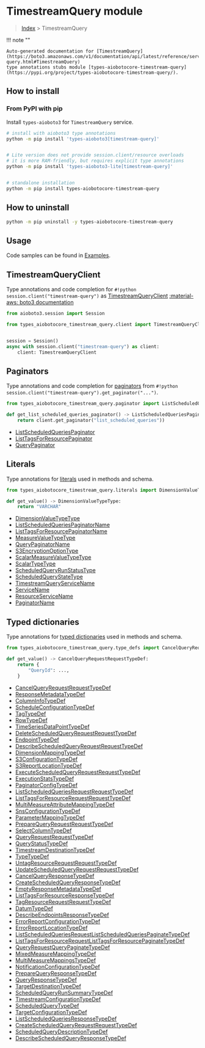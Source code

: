 # TimestreamQuery module

> [Index](../README.md) > TimestreamQuery


!!! note ""

    Auto-generated documentation for [TimestreamQuery](https://boto3.amazonaws.com/v1/documentation/api/latest/reference/services/timestream-query.html#TimestreamQuery)
    type annotations stubs module [types-aiobotocore-timestream-query](https://pypi.org/project/types-aiobotocore-timestream-query/).

## How to install



### From PyPI with pip

Install `types-aioboto3` for `TimestreamQuery` service.

```bash
# install with aioboto3 type annotations
python -m pip install 'types-aioboto3[timestream-query]'


# Lite version does not provide session.client/resource overloads
# it is more RAM-friendly, but requires explicit type annotations
python -m pip install 'types-aioboto3-lite[timestream-query]'


# standalone installation
python -m pip install types-aiobotocore-timestream-query
```



## How to uninstall

```bash
python -m pip uninstall -y types-aiobotocore-timestream-query
```

## Usage

Code samples can be found in [Examples](./usage.md).

## TimestreamQueryClient

Type annotations and code completion for  `#!python session.client("timestream-query")` as [TimestreamQueryClient](./client.md)
[:material-aws: boto3 documentation](https://boto3.amazonaws.com/v1/documentation/api/latest/reference/services/timestream-query.html#TimestreamQuery.Client)

```python title="Usage example"
from aioboto3.session import Session

from types_aiobotocore_timestream_query.client import TimestreamQueryClient


session = Session()
async with session.client("timestream-query") as client:
    client: TimestreamQueryClient
```


## Paginators

Type annotations and code completion for
[paginators](./paginators.md)
from `#!python session.client("timestream-query").get_paginator("...")`.

```python title="Usage example"
from types_aiobotocore_timestream_query.paginator import ListScheduledQueriesPaginator

def get_list_scheduled_queries_paginator() -> ListScheduledQueriesPaginator:
    return client.get_paginator("list_scheduled_queries"))
```

- [ListScheduledQueriesPaginator](./paginators.md#listscheduledqueriespaginator)
- [ListTagsForResourcePaginator](./paginators.md#listtagsforresourcepaginator)
- [QueryPaginator](./paginators.md#querypaginator)








## Literals

Type annotations for [literals](./literals.md) used in methods and schema.

```python title="Usage example"
from types_aiobotocore_timestream_query.literals import DimensionValueTypeType

def get_value() -> DimensionValueTypeType:
    return "VARCHAR"
```

- [DimensionValueTypeType](./literals.md#dimensionvaluetypetype)
- [ListScheduledQueriesPaginatorName](./literals.md#listscheduledqueriespaginatorname)
- [ListTagsForResourcePaginatorName](./literals.md#listtagsforresourcepaginatorname)
- [MeasureValueTypeType](./literals.md#measurevaluetypetype)
- [QueryPaginatorName](./literals.md#querypaginatorname)
- [S3EncryptionOptionType](./literals.md#s3encryptionoptiontype)
- [ScalarMeasureValueTypeType](./literals.md#scalarmeasurevaluetypetype)
- [ScalarTypeType](./literals.md#scalartypetype)
- [ScheduledQueryRunStatusType](./literals.md#scheduledqueryrunstatustype)
- [ScheduledQueryStateType](./literals.md#scheduledquerystatetype)
- [TimestreamQueryServiceName](./literals.md#timestreamqueryservicename)
- [ServiceName](./literals.md#servicename)
- [ResourceServiceName](./literals.md#resourceservicename)
- [PaginatorName](./literals.md#paginatorname)




## Typed dictionaries

Type annotations for [typed dictionaries](./type_defs.md) used in methods and schema.

```python title="Usage example"
from types_aiobotocore_timestream_query.type_defs import CancelQueryRequestRequestTypeDef

def get_value() -> CancelQueryRequestRequestTypeDef:
    return {
        "QueryId": ...,
    }
```

- [CancelQueryRequestRequestTypeDef](./type_defs.md#cancelqueryrequestrequesttypedef)
- [ResponseMetadataTypeDef](./type_defs.md#responsemetadatatypedef)
- [ColumnInfoTypeDef](./type_defs.md#columninfotypedef)
- [ScheduleConfigurationTypeDef](./type_defs.md#scheduleconfigurationtypedef)
- [TagTypeDef](./type_defs.md#tagtypedef)
- [RowTypeDef](./type_defs.md#rowtypedef)
- [TimeSeriesDataPointTypeDef](./type_defs.md#timeseriesdatapointtypedef)
- [DeleteScheduledQueryRequestRequestTypeDef](./type_defs.md#deletescheduledqueryrequestrequesttypedef)
- [EndpointTypeDef](./type_defs.md#endpointtypedef)
- [DescribeScheduledQueryRequestRequestTypeDef](./type_defs.md#describescheduledqueryrequestrequesttypedef)
- [DimensionMappingTypeDef](./type_defs.md#dimensionmappingtypedef)
- [S3ConfigurationTypeDef](./type_defs.md#s3configurationtypedef)
- [S3ReportLocationTypeDef](./type_defs.md#s3reportlocationtypedef)
- [ExecuteScheduledQueryRequestRequestTypeDef](./type_defs.md#executescheduledqueryrequestrequesttypedef)
- [ExecutionStatsTypeDef](./type_defs.md#executionstatstypedef)
- [PaginatorConfigTypeDef](./type_defs.md#paginatorconfigtypedef)
- [ListScheduledQueriesRequestRequestTypeDef](./type_defs.md#listscheduledqueriesrequestrequesttypedef)
- [ListTagsForResourceRequestRequestTypeDef](./type_defs.md#listtagsforresourcerequestrequesttypedef)
- [MultiMeasureAttributeMappingTypeDef](./type_defs.md#multimeasureattributemappingtypedef)
- [SnsConfigurationTypeDef](./type_defs.md#snsconfigurationtypedef)
- [ParameterMappingTypeDef](./type_defs.md#parametermappingtypedef)
- [PrepareQueryRequestRequestTypeDef](./type_defs.md#preparequeryrequestrequesttypedef)
- [SelectColumnTypeDef](./type_defs.md#selectcolumntypedef)
- [QueryRequestRequestTypeDef](./type_defs.md#queryrequestrequesttypedef)
- [QueryStatusTypeDef](./type_defs.md#querystatustypedef)
- [TimestreamDestinationTypeDef](./type_defs.md#timestreamdestinationtypedef)
- [TypeTypeDef](./type_defs.md#typetypedef)
- [UntagResourceRequestRequestTypeDef](./type_defs.md#untagresourcerequestrequesttypedef)
- [UpdateScheduledQueryRequestRequestTypeDef](./type_defs.md#updatescheduledqueryrequestrequesttypedef)
- [CancelQueryResponseTypeDef](./type_defs.md#cancelqueryresponsetypedef)
- [CreateScheduledQueryResponseTypeDef](./type_defs.md#createscheduledqueryresponsetypedef)
- [EmptyResponseMetadataTypeDef](./type_defs.md#emptyresponsemetadatatypedef)
- [ListTagsForResourceResponseTypeDef](./type_defs.md#listtagsforresourceresponsetypedef)
- [TagResourceRequestRequestTypeDef](./type_defs.md#tagresourcerequestrequesttypedef)
- [DatumTypeDef](./type_defs.md#datumtypedef)
- [DescribeEndpointsResponseTypeDef](./type_defs.md#describeendpointsresponsetypedef)
- [ErrorReportConfigurationTypeDef](./type_defs.md#errorreportconfigurationtypedef)
- [ErrorReportLocationTypeDef](./type_defs.md#errorreportlocationtypedef)
- [ListScheduledQueriesRequestListScheduledQueriesPaginateTypeDef](./type_defs.md#listscheduledqueriesrequestlistscheduledqueriespaginatetypedef)
- [ListTagsForResourceRequestListTagsForResourcePaginateTypeDef](./type_defs.md#listtagsforresourcerequestlisttagsforresourcepaginatetypedef)
- [QueryRequestQueryPaginateTypeDef](./type_defs.md#queryrequestquerypaginatetypedef)
- [MixedMeasureMappingTypeDef](./type_defs.md#mixedmeasuremappingtypedef)
- [MultiMeasureMappingsTypeDef](./type_defs.md#multimeasuremappingstypedef)
- [NotificationConfigurationTypeDef](./type_defs.md#notificationconfigurationtypedef)
- [PrepareQueryResponseTypeDef](./type_defs.md#preparequeryresponsetypedef)
- [QueryResponseTypeDef](./type_defs.md#queryresponsetypedef)
- [TargetDestinationTypeDef](./type_defs.md#targetdestinationtypedef)
- [ScheduledQueryRunSummaryTypeDef](./type_defs.md#scheduledqueryrunsummarytypedef)
- [TimestreamConfigurationTypeDef](./type_defs.md#timestreamconfigurationtypedef)
- [ScheduledQueryTypeDef](./type_defs.md#scheduledquerytypedef)
- [TargetConfigurationTypeDef](./type_defs.md#targetconfigurationtypedef)
- [ListScheduledQueriesResponseTypeDef](./type_defs.md#listscheduledqueriesresponsetypedef)
- [CreateScheduledQueryRequestRequestTypeDef](./type_defs.md#createscheduledqueryrequestrequesttypedef)
- [ScheduledQueryDescriptionTypeDef](./type_defs.md#scheduledquerydescriptiontypedef)
- [DescribeScheduledQueryResponseTypeDef](./type_defs.md#describescheduledqueryresponsetypedef)

